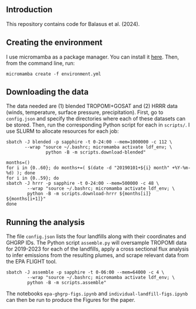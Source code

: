 ## Introduction
This repository contains code for Balasus et al. (2024).

## Creating the environment
I use micromamba as a package manager. You can install it [here](https://mamba.readthedocs.io/en/latest/installation/micromamba-installation.html). Then, from the command line, run:
```
micromamba create -f environment.yml
```

## Downloading the data
The data needed are (1) blended TROPOMI+GOSAT and (2) HRRR data (winds, temperature, surface pressure, precipitation). First, go to `config.json` and specify the directories where each of these datasets can be stored. Then, run the corresponding Python script for each in `scripts/`. I use SLURM to allocate resources for each job:
```
sbatch -J blended -p sapphire -t 0-24:00 --mem=1000000 -c 112 \
       --wrap "source ~/.bashrc; micromamba activate ldf_env; \
               python -B -m scripts.download-blended"

months=()
for i in {0..60}; do months+=( $(date -d "20190101+${i} month" +%Y-%m-%d) ); done
for i in {0..59}; do
sbatch -J hrrr -p sapphire -t 0-24:00 --mem=500000 -c 48 \
        --wrap "source ~/.bashrc; micromamba activate ldf_env; \
        python -B -m scripts.download-hrrr ${months[i]} ${months[i+1]}"
done
```

## Running the analysis
The file `config.json` lists the four landfills along with their coordinates and GHGRP IDs. The Python script `assemble.py` will oversample TROPOMI data for 2019-2023 for each of the landfills, apply a cross sectional flux analysis to infer emissions from the resulting plumes, and scrape relevant data from the EPA FLIGHT tool.
```
sbatch -J assemble -p sapphire -t 0-06:00 --mem=64000 -c 4 \
        --wrap "source ~/.bashrc; micromamba activate ldf_env; \
        python -B -m scripts.assemble"
```
The notebooks `epa-ghgrp-figs.ipynb` and `individual-landfill-figs.ipynb` can then be run to produce the Figures for the paper.